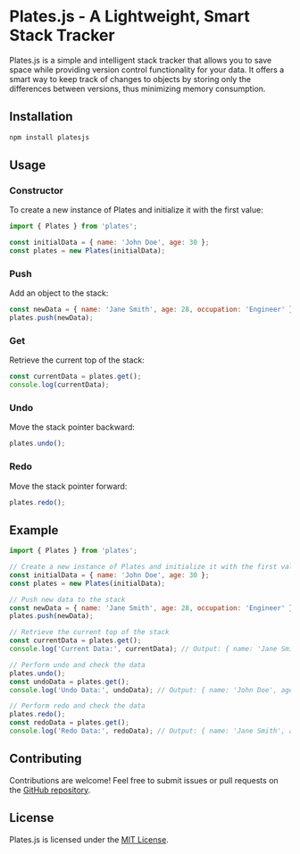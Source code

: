 # Plates.js - A Lightweight, Smart Stack Tracker

Plates.js is a simple and intelligent stack tracker that allows you to save space while providing version control functionality for your data. It offers a smart way to keep track of changes to objects by storing only the differences between versions, thus minimizing memory consumption.

## Installation

```bash
npm install platesjs
```

## Usage

### Constructor

To create a new instance of Plates and initialize it with the first value:

```javascript
import { Plates } from 'plates';

const initialData = { name: 'John Doe', age: 30 };
const plates = new Plates(initialData);
```

### Push

Add an object to the stack:

```javascript
const newData = { name: 'Jane Smith', age: 28, occupation: 'Engineer' };
plates.push(newData);
```

### Get

Retrieve the current top of the stack:

```javascript
const currentData = plates.get();
console.log(currentData);
```

### Undo

Move the stack pointer backward:

```javascript
plates.undo();
```

### Redo

Move the stack pointer forward:

```javascript
plates.redo();
```

## Example

```javascript
import { Plates } from 'plates';

// Create a new instance of Plates and initialize it with the first value
const initialData = { name: 'John Doe', age: 30 };
const plates = new Plates(initialData);

// Push new data to the stack
const newData = { name: 'Jane Smith', age: 28, occupation: 'Engineer' };
plates.push(newData);

// Retrieve the current top of the stack
const currentData = plates.get();
console.log('Current Data:', currentData); // Output: { name: 'Jane Smith', age: 28, occupation: 'Engineer' }

// Perform undo and check the data
plates.undo();
const undoData = plates.get();
console.log('Undo Data:', undoData); // Output: { name: 'John Doe', age: 30 }

// Perform redo and check the data
plates.redo();
const redoData = plates.get();
console.log('Redo Data:', redoData); // Output: { name: 'Jane Smith', age: 28, occupation: 'Engineer' }
```

## Contributing

Contributions are welcome! Feel free to submit issues or pull requests on the [GitHub repository](https://github.com/aworld1/plates).

## License

Plates.js is licensed under the [MIT License](https://opensource.org/licenses/MIT).
